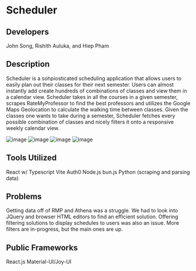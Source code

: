 # Scheduler

## Developers

John Song, Rishith Auluka, and Hiep Pham

## Description

Scheduler is a sohpiosticated scheduling application that allows users to easily plan out
their classes for their next semester. Users can almost instantly add create hundreds of
combinations of classes and view them in a calendar view. Scheduler takes in all the courses
in a given semester, scrapes RateMyProfessor to find the best professors and utilizes the
Google Maps Geolocation to calculate the walking time between classes. Given the classes one
wants to take during a semester, Scheduler fetches every possible combination of classes and
nicely filters it onto a responsive weekly calendar view.

![image](https://github.com/jsongga/uga-auto-scheduling/assets/128270303/ebf3d832-71be-4467-b9ec-a4bb4abc40a5)
![image](https://github.com/jsongga/uga-auto-scheduling/assets/128270303/9a711c59-364f-4fbb-87d6-731604501be9)
![image](https://github.com/jsongga/uga-auto-scheduling/assets/128270303/7deb1009-2b71-4e85-9a64-b2ee0f800470)
![image](https://github.com/jsongga/uga-auto-scheduling/assets/128270303/a4567205-db76-4e38-b178-121e77809024)



## Tools Utilized

React w/ Typescript
Vite
Auth0
Node.js
bun.js
Python (scraping and parsing data)

## Problems

Getting data off of RMP and Athena was a struggle. We had to look into JQuery and browser HTML editors
to find an efficient solution. Offering filtering solutions to display schedules to users was also an issue.
More filters are in-progress, but the main ones are up.

## Public Frameworks

React.js
Material-UI/Joy-UI
